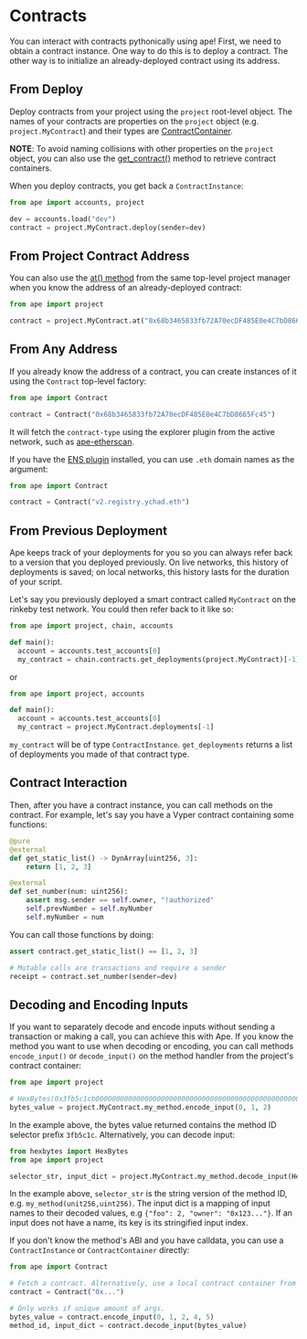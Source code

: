 # Contracts

You can interact with contracts pythonically using ape!
First, we need to obtain a contract instance.
One way to do this is to deploy a contract.
The other way is to initialize an already-deployed contract using its address.

## From Deploy

Deploy contracts from your project using the `project` root-level object.
The names of your contracts are properties on the `project` object (e.g. `project.MyContract`) and their types are [ContractContainer](../methoddocs/contracts.html#ape.contracts.base.ContractContainer).

**NOTE**: To avoid naming collisions with other properties on the `project` object, you can also use the [get_contract()](../methoddocs/managers.html#ape.managers.project.manager.ProjectManager.get_contract) method to retrieve contract containers.

When you deploy contracts, you get back a `ContractInstance`:

```python
from ape import accounts, project

dev = accounts.load("dev")
contract = project.MyContract.deploy(sender=dev)
```

## From Project Contract Address

You can also use the [at() method](../methoddocs/contracts.html#ape.contracts.base.ContractContainer.at) from the same top-level project manager when you know the address of an already-deployed contract:

```python
from ape import project

contract = project.MyContract.at("0x68b3465833fb72A70ecDF485E0e4C7bD8665Fc45")
```

## From Any Address

If you already know the address of a contract, you can create instances of it using the `Contract` top-level factory:

```python
from ape import Contract

contract = Contract("0x68b3465833fb72A70ecDF485E0e4C7bD8665Fc45")
```

It will fetch the `contract-type` using the explorer plugin from the active network, such as [ape-etherscan](https://github.com/ApeWorX/ape-etherscan).

If you have the [ENS plugin](https://github.com/ApeWorX/ape-ens) installed, you can use `.eth` domain names as the argument:

```python
from ape import Contract

contract = Contract("v2.registry.ychad.eth")
```

## From Previous Deployment

Ape keeps track of your deployments for you so you can always refer back to a version that you deployed previously.
On live networks, this history of deployments is saved; on local networks, this history lasts for the duration of your script.

Let's say you previously deployed a smart contract called `MyContract` on the rinkeby test network.
You could then refer back to it like so:

```python
from ape import project, chain, accounts

def main():
  account = accounts.test_accounts[0]
  my_contract = chain.contracts.get_deployments(project.MyContract)[-1]
```

or

```python
from ape import project, accounts

def main():
  account = accounts.test_accounts[0]
  my_contract = project.MyContract.deployments[-1]
```

`my_contract` will be of type `ContractInstance`.
`get_deployments` returns a list of deployments you made of that contract type.

## Contract Interaction

Then, after you have a contract instance, you can call methods on the contract.
For example, let's say you have a Vyper contract containing some functions:

```python
@pure
@external
def get_static_list() -> DynArray[uint256, 3]:
    return [1, 2, 3]

@external
def set_number(num: uint256):
    assert msg.sender == self.owner, "!authorized"
    self.prevNumber = self.myNumber
    self.myNumber = num
```

You can call those functions by doing:

```python
assert contract.get_static_list() == [1, 2, 3]

# Mutable calls are transactions and require a sender
receipt = contract.set_number(sender=dev)
```

## Decoding and Encoding Inputs

If you want to separately decode and encode inputs without sending a transaction or making a call, you can achieve this with Ape.
If you know the method you want to use when decoding or encoding, you can call methods `encode_input()` or `decode_input()` on the method handler from the project's contract container:

```python
from ape import project

# HexBytes(0x3fb5c1cb00000000000000000000000000000000000000000000000000000000000000de)
bytes_value = project.MyContract.my_method.encode_input(0, 1, 2)
```

In the example above, the bytes value returned contains the method ID selector prefix `3fb5c1c`.
Alternatively, you can decode input:

```python
from hexbytes import HexBytes
from ape import project

selector_str, input_dict = project.MyContract.my_method.decode_input(HexBytes("0x123..."))
```

In the example above, `selector_str` is the string version of the method ID, e.g. `my_method(unit256,uint256)`.
The input dict is a mapping of input names to their decoded values, e.g `{"foo": 2, "owner": "0x123..."}`.
If an input does not have a name, its key is its stringified input index.

If you don't know the method's ABI and you have calldata, you can use a `ContractInstance` or `ContractContainer` directly:

```python
from ape import Contract

# Fetch a contract. Alternatively, use a local contract container from `ape.project`.
contract = Contract("0x...")

# Only works if unique amount of args.
bytes_value = contract.encode_input(0, 1, 2, 4, 5)
method_id, input_dict = contract.decode_input(bytes_value)
```
